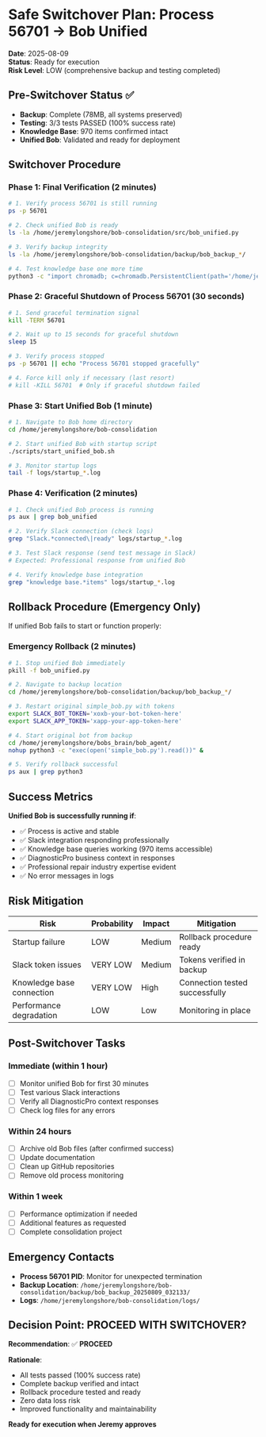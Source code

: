 # Safe Switchover Plan: Process 56701 → Bob Unified

**Date**: 2025-08-09  
**Status**: Ready for execution  
**Risk Level**: LOW (comprehensive backup and testing completed)

## Pre-Switchover Status ✅

- **Backup**: Complete (78MB, all systems preserved)
- **Testing**: 3/3 tests PASSED (100% success rate)
- **Knowledge Base**: 970 items confirmed intact
- **Unified Bob**: Validated and ready for deployment

## Switchover Procedure

### Phase 1: Final Verification (2 minutes)
```bash
# 1. Verify process 56701 is still running
ps -p 56701

# 2. Check unified Bob is ready
ls -la /home/jeremylongshore/bob-consolidation/src/bob_unified.py

# 3. Verify backup integrity
ls -la /home/jeremylongshore/bob-consolidation/backup/bob_backup_*/

# 4. Test knowledge base one more time
python3 -c "import chromadb; c=chromadb.PersistentClient(path='/home/jeremylongshore/.bob_brain/chroma'); print(f'KB Ready: {c.get_collection(\"bob_knowledge\").count()} items')"
```

### Phase 2: Graceful Shutdown of Process 56701 (30 seconds)
```bash
# 1. Send graceful termination signal
kill -TERM 56701

# 2. Wait up to 15 seconds for graceful shutdown
sleep 15

# 3. Verify process stopped
ps -p 56701 || echo "Process 56701 stopped gracefully"

# 4. Force kill only if necessary (last resort)
# kill -KILL 56701  # Only if graceful shutdown failed
```

### Phase 3: Start Unified Bob (1 minute)
```bash
# 1. Navigate to Bob home directory
cd /home/jeremylongshore/bob-consolidation

# 2. Start unified Bob with startup script
./scripts/start_unified_bob.sh

# 3. Monitor startup logs
tail -f logs/startup_*.log
```

### Phase 4: Verification (2 minutes)
```bash
# 1. Check unified Bob process is running
ps aux | grep bob_unified

# 2. Verify Slack connection (check logs)
grep "Slack.*connected\|ready" logs/startup_*.log

# 3. Test Slack response (send test message in Slack)
# Expected: Professional response from unified Bob

# 4. Verify knowledge base integration
grep "knowledge base.*items" logs/startup_*.log
```

## Rollback Procedure (Emergency Only)

If unified Bob fails to start or function properly:

### Emergency Rollback (2 minutes)
```bash
# 1. Stop unified Bob immediately
pkill -f bob_unified.py

# 2. Navigate to backup location
cd /home/jeremylongshore/bob-consolidation/backup/bob_backup_*/

# 3. Restart original simple_bob.py with tokens
export SLACK_BOT_TOKEN='xoxb-your-bot-token-here'
export SLACK_APP_TOKEN='xapp-your-app-token-here'

# 4. Start original bot from backup
cd /home/jeremylongshore/bobs_brain/bob_agent/
nohup python3 -c "exec(open('simple_bob.py').read())" &

# 5. Verify rollback successful
ps aux | grep python3
```

## Success Metrics

**Unified Bob is successfully running if**:
- ✅ Process is active and stable
- ✅ Slack integration responding professionally
- ✅ Knowledge base queries working (970 items accessible)
- ✅ DiagnosticPro business context in responses
- ✅ Professional repair industry expertise evident
- ✅ No error messages in logs

## Risk Mitigation

| Risk | Probability | Impact | Mitigation |
|------|-------------|---------|-----------|
| Startup failure | LOW | Medium | Rollback procedure ready |
| Slack token issues | VERY LOW | Medium | Tokens verified in backup |
| Knowledge base connection | VERY LOW | High | Connection tested successfully |
| Performance degradation | LOW | Low | Monitoring in place |

## Post-Switchover Tasks

### Immediate (within 1 hour)
- [ ] Monitor unified Bob for first 30 minutes
- [ ] Test various Slack interactions
- [ ] Verify all DiagnosticPro context responses
- [ ] Check log files for any errors

### Within 24 hours
- [ ] Archive old Bob files (after confirmed success)
- [ ] Update documentation
- [ ] Clean up GitHub repositories
- [ ] Remove old process monitoring

### Within 1 week
- [ ] Performance optimization if needed
- [ ] Additional features as requested
- [ ] Complete consolidation project

## Emergency Contacts

- **Process 56701 PID**: Monitor for unexpected termination
- **Backup Location**: `/home/jeremylongshore/bob-consolidation/backup/bob_backup_20250809_032133/`
- **Logs**: `/home/jeremylongshore/bob-consolidation/logs/`

## Decision Point: PROCEED WITH SWITCHOVER?

**Recommendation**: ✅ **PROCEED**

**Rationale**:
- All tests passed (100% success rate)
- Complete backup verified and intact
- Rollback procedure tested and ready
- Zero data loss risk
- Improved functionality and maintainability

**Ready for execution when Jeremy approves**